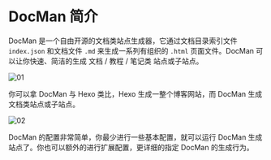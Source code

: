 # DocMan 简介

DocMan 是一个自由开源的文档类站点生成器，它通过文档目录索引文件 `index.json` 和文档文件 `.md` 来生成一系列有组织的 `.html` 页面文件。DocMan 可以让你快速、简洁的生成 文档 / 教程 / 笔记类 站点或子站点。

![01](https://one.oss.monkeyhbd.cn/Logo/docman-logo-bw.png)

你可以拿 DocMan 与 Hexo 类比，Hexo 生成一整个博客网站，而 DocMan 生成文档类站点或子站点。

![02](https://one.oss.monkeyhbd.cn/Logo/docman-show.png)

DocMan 的配置非常简单，你最少进行一些基本配置，就可以运行 DocMan 生成站点了。你也可以额外的进行扩展配置，更详细的指定 DocMan 的生成行为。

